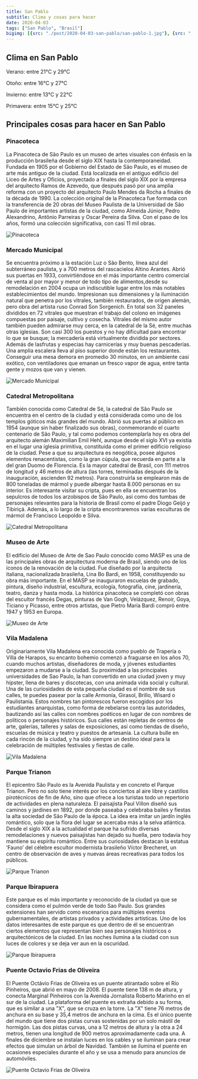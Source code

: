```yaml
---
title: San Pablo
subtitle: Clima y cosas para hacer
date: 2020-04-03
tags: ["San Pablo", "Brasil"]
bigimg: [{src: "./post/2020-04-03-san-pablo/san-pablo-1.jpg"}, {src: "./post/2020-04-03-san-pablo/san-pablo-2.jpg"}, {src: "./post/2020-04-03-san-pablo/san-pablo-3.jpg"}]
---
```

 
## Clima en San Pablo
Verano: entre 21°C y 29°C
 
Otoño: entre 16°C y 27°C
 
Invierno: entre 13°C y 22°C
 
Primavera: entre 15°C y 25°C
 
## Principales cosas para hacer en San Pablo
 
### Pinacoteca
La Pinacoteca de São Paulo es un museo de artes visuales con énfasis en la producción brasileña desde el siglo XIX hasta la contemporaneidad. Fundada en 1905 por el Gobierno del Estado de São Paulo, es el museo de arte más antiguo de la ciudad.
Está localizada en el antiguo edificio del Liceo de Artes y Oficios, proyectado a finales del siglo XIX por la empresa del arquitecto Ramos de Azevedo, que después pasó por una amplia reforma con un proyecto del arquitecto Paulo Mendes da Rocha a finales de la década de 1990.
La colección original de la Pinacoteca fue formada con la transferencia de 20 obras del Museo Paulista de la Universidad de São Paulo de importantes artistas de la ciudad, como Almeida Júnior, Pedro Alexandrino, Antônio Parreiras y Oscar Pereira da Silva. Con el paso de los años, formó una colección significativa, con casi 11 mil obras.
 
 
![Pinacoteca](https://images.unsplash.com/photo-1580152785059-32e232dfeb53?w=640)
 
### Mercado Municipal
Se encuentra próximo a la estación Luz o São Bento, línea azul del subterráneo paulista, y a 700 metros del rascacielos Altino Arantes. Abrió sus puertas en 1933, convirtiéndose en el más importante centro comercial de venta al por mayor y menor de todo tipo de alimentos,desde su remodelación en 2004 ocupa un indiscutible lugar entre los más notables establecimientos del mundo.
Impresionan sus dimensiones y la iluminación natural que penetra por los vitrales, también restaurados, de origen alemán, pero obra del artista ruso Conrad Son Sorgenich. En total son 32 paneles divididos en 72 vitrales que muestran el trabajo del colono en imágenes compuestas por paisaje, cultivo y cosecha. Vitrales del mismo autor también pueden admirarse muy cerca, en la catedral de la Sé, entre muchas otras iglesias.
Son casi 300 los puestos y no hay dificultad para encontrar lo que se busque; la mercadería está virtualmente dividida por sectores. Además de lasfrutas y especias hay carnicerías y muy buenas pescaderías.
Una amplia escalera lleva al piso superior donde están los restaurantes. Conseguir una mesa demora en promedio 30 minutos, en un ambiente casi exótico, con ventiladores que emanan un fresco vapor de agua, entre tanta gente y mozos que van y vienen.
 
 
![Mercado Municipal](https://images.unsplash.com/photo-1510247548804-1a5c6f550b2d?w=640)
 
### Catedral Metropolitana
También conocida como Catedral de Sé, la catedral de São Paulo se encuentra en el centro de la ciudad y está considerada como uno de los templos góticos más grandes del mundo. Abrió sus puertas al público en 1954 (aunque sin haber finalizado sus obras), conmemorando el cuarto centenario de São Paulo, y tal como podemos contemplarla hoy es obra del arquitecto alemán Maximilian Emil Hehl, aunque desde el siglo XVI ya existía en el lugar una iglesia primitiva, constituida como el primer edificio religioso de la ciudad.
Pese a que su arquitectura es neogótica, posee algunos elementos renacentistas, como la gran cúpula, que recuerda en parte a la del gran Duomo de Florencia. Es la mayor catedral de Brasil, con 111 metros de longitud y 46 metros de altura (las torres, terminadas después de la inauguración, ascienden 92 metros). Para construirla se emplearon más de 800 toneladas de mármol y puede albergar hasta 8.000 personas en su interior.
Es interesante visitar su cripta, pues en ella se encuentran los sepulcros de todos los arzobispos de São Paulo, así como dos tumbas de personajes relevantes para la historia de Brasil como el padre Diogo Geijó y Tibiriçá. Además, a lo largo de la cripta encontraremos varias esculturas de mármol de Francisco Leopoldo e Silva.
 
 
![Catedral Metropolitana](https://images.unsplash.com/photo-1521516730808-2cf7f175e179?w=640)
 
### Museo de Arte
El edificio del Museo de Arte de Sao Paulo conocido como MASP es una de las principales obras de arquitectura moderna de Brasil, siendo uno de los íconos de la renovación de la ciudad. Fue diseñado por la arquitecta italiana, nacionalizada brasileña, Lina Bo Bardi, en 1958, constituyendo su obra más importante.
En el MASP se inauguraron escuelas de grabado, pintura, diseño industrial, escultura, ecología, fotografía, cine, jardinería, teatro, danza y hasta moda.
La histórica pinacoteca se completó con obras del escultor francés Degas, pinturas de Van Gogh, Velázquez, Renoir, Goya, Ticiano y Picasso, entre otros artistas, que Pietro María Bardi compró entre 1947 y 1953 en Europa.
 
![Museo de Arte](https://images.unsplash.com/photo-1559817976-5f7e2bbe0515?w=640)
 
### Vila Madalena
Originariamente Vila Madalena era conocida como pueblo de Trapería o Villa de Harapos, su encanto bohemio comenzó a fraguarse en los años 70, cuando muchos artistas, diseñadores de moda, y jóvenes estudiantes empezaron a mudarse a la ciudad. Su proximidad a las principales universidades de Sao Paulo, la han convertido en una ciudad joven y muy hípster, llena de bares y discotecas, con una animada vida social y cultural.
Una de las curiosidades de esta pequeña ciudad es el nombre de sus calles, te puedes pasear por la calle Armonía, Girasol, Brillo, Wisard o Paulistania. Estos nombres tan pintorescos fueron escogidos por los estudiantes anarquistas, como forma de rebelarse contra las autoridades, bautizando así las calles con nombres poéticos en lugar de con nombres de políticos o personajes históricos.
Sus calles están repletas de centros de arte, galerías, talleres y salas de exposiciones, así como tiendas de diseño, escuelas de música y teatro y puestos de artesanía. La cultura bulle en cada rincón de la ciudad, y ha sido siempre un destino ideal para la celebración de múltiples festivales y fiestas de calle.
 
 
![Vila Madalena](https://images.unsplash.com/photo-1563900923746-dfeac844b69c?w=640)
 
### Parque Trianon
El epicentro São Paulo es la Avenida Paulista y en concreto el Parque Trianon. Pero no solo tiene interés por los conciertos al aire libre y castillos pirotécnicos de fin de Año, sino que ofrece a los turistas todo un repertorio de actividades en plena naturaleza. El paisajista Paul Villon diseñó sus caminos y jardines en 1892, por donde paseaba y celebraba bailes y fiestas la alta sociedad de São Paulo de la época. La idea era imitar un jardín inglés romántico, solo que la flora del lugar se acercaba más a la selva atlántica. Desde el siglo XIX a la actualidad el parque ha sufrido diversas remodelaciones y nuevos paisajistas han dejado su huella, pero todavía hoy mantiene su espíritu romántico. Entre sus curiosidades destacan la estatua ‘Fauno’ del célebre escultor modernista brasileño Víctor Brecheret, un centro de observación de aves y nuevas áreas recreativas para todos los públicos.
 
 
![Parque Trianon](https://images.unsplash.com/photo-1489194889484-95eac94a140f?w=640)

### Parque Ibirapuera
Este parque es el más importante y reconocido de la ciudad ya que se considera como el pulmón verde de todo Sao Paulo. Sus grandes extensiones han servido como escenarios para múltiples eventos gubernamentales, de artistas privados y actividades artísticas.
Uno de los datos interesantes de este parque es que dentro de él se encuentran ciertos elementos que representan bien sea personajes históricos o arquitectónicos de la ciudad. En las noches ilumina a la ciudad con sus luces de colores y se deja ver aun en la oscuridad.
 
 
![Parque Ibirapuera](https://images.unsplash.com/photo-1572553120640-0e3e2d764072?w=640)


### Puente Octavio Frias de Oliveira
El Puente Octávio Frias de Oliveira es un puente atirantado sobre el Río Pinheiros, que abrió en mayo de 2008. El puente tiene 138 m de altura, y conecta Marginal Pinheiros con la Avenida Jornalista Roberto Marinho en el sur de la ciudad.
La plataforma del puente es extraña debido a su forma, que es similar a una "X", que se cruza en la torre. La "X" tiene 76 metros de anchura en su base y 35,4 metros de anchura en la cima.
Es el único puente del mundo que tiene dos pistas curvas sostenidas por un solo mástil de hormigón. Las dos pistas curvas, una a 12 metros de altura y la otra a 24 metros, tienen una longitud de 900 metros aproximadamente cada una.
A finales de diciembre se instalan luces en los cables y se iluminan para crear efectos que simulan un árbol de Navidad. También se ilumina el puente en ocasiones especiales durante el año y se usa a menudo para anuncios de automóviles.
 
 
![Puente Octavio Frias de Oliveira](https://images.unsplash.com/photo-1557076890-198ce163b505?w=640)
